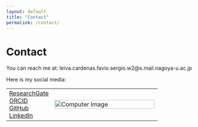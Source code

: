 ```yaml
---
layout: default
title: "Contact"
permalink: /contact/
---
```


# Contact
<p>You can reach me at: leiva.cardenas.favio.sergio.w2@s.mail.nagoya-u.ac.jp</p>
<p>Here is my social media:</p>
<table style="width: 100%;">
  <tr>
    <td style="vertical-align: top; width: 30%;"> 
      <div class="contact-icons">
        <a href="https://www.researchgate.net/profile/Favio-Leiva/research" target="_blank">
          <i class="fab fa-researchgate"></i> ResearchGate
        </a><br>
        <a href="https://orcid.org/0000-0001-9315-3097" target="_blank">
          <i class="fab fa-orcid"></i> ORCID
        </a><br>
        <a href="https://github.com/Favioleiva" target="_blank">
          <i class="fab fa-github"></i> GitHub
        </a><br>
        <a href="https://www.linkedin.com/in/favioleivacardenas/" target="_blank">
          <i class="fab fa-linkedin"></i> LinkedIn
        </a>
      </div>
    </td>
    <td style="vertical-align: middle; width: 70%;">
      <img src="/images/2.Computer.jpg" alt="Computer Image" style="width: 100%; height: auto;">
    </td>
  </tr>
</table>

